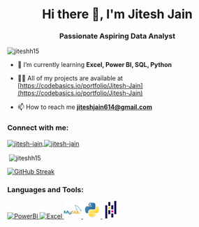 <h1 align="center">Hi there 👋, I'm Jitesh Jain</h1>
<h3 align="center">Passionate Aspiring Data Analyst</h3>

<p align="left"> <img src="https://komarev.com/ghpvc/?username=jiteshh15&label=Profile%20views&color=0e75b6&style=flat" alt="jiteshh15" /> </p>

- 🌱 I’m currently learning **Excel, Power BI, SQL, Python**

- 👨‍💻 All of my projects are available at [https://codebasics.io/portfolio/Jitesh-Jain](https://codebasics.io/portfolio/Jitesh-Jain)

- 📫 How to reach me **jiteshjain614@gmail.com**

<h3 align="left">Connect with me:</h3>
<p align="left">
<a href="https://www.linkedin.com/in/jitesh-jain-303252181" target="blank">
  <img align="center" src="https://raw.githubusercontent.com/rahuldkjain/github-profile-readme-generator/master/src/images/icons/Social/linked-in-alt.svg" alt="jitesh-jain" height="30" width="40" />
</a>
<a href="https://www.instagram.com/jiteshh15" target="blank">
  <img align="center" src="https://raw.githubusercontent.com/rahuldkjain/github-profile-readme-generator/master/src/images/icons/Social/instagram.svg" alt="jitesh-jain" height="30" width="40" />
</a>

  </p>

<p>&nbsp;<img align="center" src="https://github-readme-stats.vercel.app/api?username=jiteshh15&show_icons=true&locale=en" alt="jiteshh15" /></p>

<a href="https://git.io/streak-stats"><img src="https://github-readme-streak-stats.herokuapp.com?user=jiteshh15" alt="GitHub Streak" /></a>

<h3 align="left">Languages and Tools:</h3>
<p align="left"> <a href="https://powerbi.microsoft.com/en-au/" target="_blank" rel="noreferrer"> <img src="https://logos-world.net/wp-content/uploads/2022/02/Microsoft-Power-BI-Symbol.png" alt="PowerBi" width="40" height="40"/> </a> 
  <a href="https://www.microsoft.com/en-in/microsoft-365/excel" target="_blank" rel="noreferrer"> <img src="https://cdn1.iconfinder.com/data/icons/famous-brand-apps/100/_-04-512.png" alt="Excel" width="40" height="40"/> </a> 
  </a> <a href="https://www.mysql.com/" target="_blank" rel="noreferrer"> <img src="https://raw.githubusercontent.com/devicons/devicon/master/icons/mysql/mysql-original-wordmark.svg" alt="mysql" width="40" height="40"/> </a>
  </a> <a href="https://www.python.org" target="_blank" rel="noreferrer"> <img src="https://raw.githubusercontent.com/devicons/devicon/master/icons/python/python-original.svg" alt="python" width="40" height="40"/> </a>
  <a href="https://pandas.pydata.org/" target="_blank" rel="noreferrer"> <img src="https://raw.githubusercontent.com/devicons/devicon/2ae2a900d2f041da66e950e4d48052658d850630/icons/pandas/pandas-original.svg" alt="pandas" width="40" height="40"/> </a>
